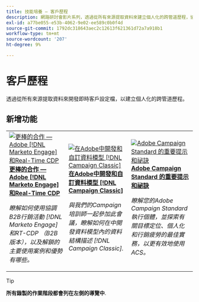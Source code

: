 ```yaml
---
title: 技能培養 — 客戶歷程
description: 網路研討會影片系列，透過從所有來源提取資料來建立個人化的跨管道歷程，協助您開發即時客戶設定檔。
exl-id: a77be055-e53b-4062-9e02-ee589c0b0f4d
source-git-commit: 1792dc318643aec2c12613f621361d72a7a918b1
workflow-type: tm+mt
source-wordcount: '207'
ht-degree: 9%

---
```


# 客戶歷程

透過從所有來源提取資料來開發即時客戶設定檔，以建立個人化的跨管道歷程。

## 新增功能

<table>
<tr>
  <td>
    <a href="https://experienceleague.adobe.com/docs/skill-builder-events/skill-builder/customer-journeys/2022/b2b-campaigns.html">
      <img alt="更棒的合作 — Adobe [!DNL Marketo Engage] 和Real-Time CDP" src="assets/343824.jpeg" />
    </a>
     <div>
      <a href="https://experienceleague.adobe.com/docs/skill-builder-events/skill-builder/customer-journeys/2022/b2b-campaigns.html">
        <strong>更棒的合作 — Adobe [!DNL Marketo Engage] 和Real-Time CDP</strong>
      </a>
    </div>
    <p>
    <em>瞭解如何使用協調B2B行銷活動 [!DNL Marketo Engage] 和RT-CDP （B2B版本），以及解鎖的主要使用案例和優勢有哪些。</em>
    <p>
  </td>
  <td>
    <a href="https://experienceleague.adobe.com/docs/skill-builder-events/skill-builder/customer-journeys/2022/data-models.html">
      <img alt="在Adobe中開發和自訂資料模型 [!DNL Campaign Classic]" src="assets/343829.jpeg" />
    </a>
     <div>
      <a href="https://experienceleague.adobe.com/docs/skill-builder-events/skill-builder/customer-journeys/2022/data-models.html">
        <strong>在Adobe中開發和自訂資料模型 [!DNL Campaign Classic]</strong>
      </a>
    </div>
    <p>
    <em>與我們的Campaign培訓師一起參加此會議，瞭解如何在中開發資料模型內的資料結構描述 [!DNL Campaign Classic].</em>
    <p>
  </td>  
  <td>
    <a href="https://experienceleague.adobe.com/docs/skill-builder-events/skill-builder/customer-journeys/2022/tips-and-tricks.html">
      <img alt="Adobe Campaign Standard 的重要提示和祕訣" src="https://video.tv.adobe.com/v/343828?format=jpeg" />
    </a>
     <div>
      <a href="https://experienceleague.adobe.com/docs/skill-builder-events/skill-builder/customer-journeys/2022/tips-and-tricks.html">
        <strong>Adobe Campaign Standard 的重要提示和祕訣</strong>
      </a>
    </div>
    <p>
    <em>瞭解您的Adobe Campaign Standard執行個體，並探索有關目標定位、個人化和行銷疲勞的最佳實務，以更有效地使用ACS。</em>
    <p>
  </td>
</tr>
</table>

>[!TIP]
>
>**所有錄製的作業階段都會列在左側的導覽中**.
